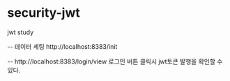 # security-jwt
jwt study

-- 데이터 세팅
http://localhost:8383/init

-- 
http://localhost:8383/login/view
로그인 버튼 클릭시 jwt토큰 발행을 확인할 수 있다. 
